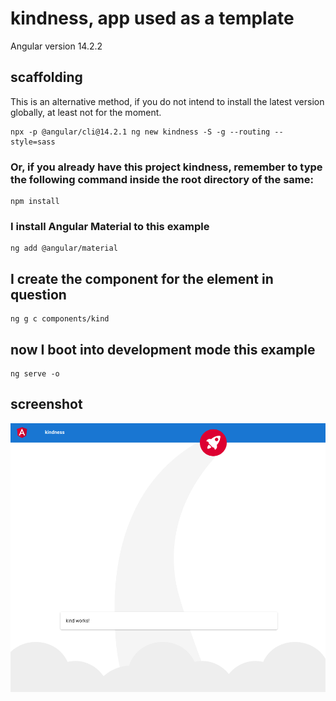 # kindness, app used as a template

Angular version 14.2.2

## scaffolding

This is an alternative method, if you do not intend to install the latest version globally, at least not for the moment.

```shell
npx -p @angular/cli@14.2.1 ng new kindness -S -g --routing --style=sass
```

### Or, if you already have this project kindness, remember to type the following command inside the root directory of the same:

```shell
npm install
```

### I install Angular Material to this example

```shell
ng add @angular/material
```

## I create the component for the element in question

```shell
ng g c components/kind
```

## now I boot into development mode this example

```shell
ng serve -o
```

## screenshot

![kindness screenshot](https://github.com/paolomococci/angular-exercises-workshop/blob/main/screenshots/kindness_2022-06-13.png)
